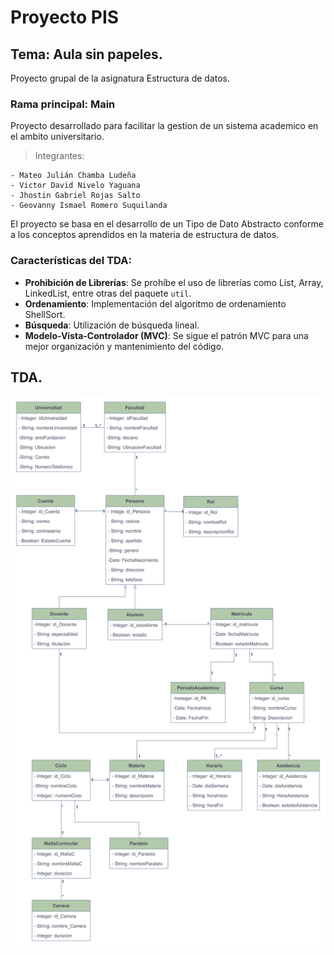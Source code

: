 # Proyecto PIS
## Tema: Aula sin papeles.
Proyecto grupal de la asignatura Estructura de datos.
### Rama principal: Main
Proyecto desarrollado para facilitar la gestion de un sistema academico en el ambito universitario.
>Integrantes:
```
- Mateo Julián Chamba Ludeña
- Victor David Nivelo Yaguana
- Jhostin Gabriel Rojas Salto
- Geovanny Ismael Romero Suquilanda
```
El proyecto se basa en el desarrollo de un Tipo de Dato Abstracto conforme a los conceptos aprendidos en la materia de estructura de datos.

### Características del TDA:
- **Prohibición de Librerías**: Se prohíbe el uso de librerías como List, Array, LinkedList, entre otras del paquete `util`.
- **Ordenamiento**: Implementación del algoritmo de ordenamiento ShellSort.
- **Búsqueda**: Utilización de búsqueda lineal.
- **Modelo-Vista-Controlador (MVC)**: Se sigue el patrón MVC para una mejor organización y mantenimiento del código.

## TDA.

![This is an image](https://raw.githubusercontent.com/VictorNivelo/ProyectoEstructuraPis/Victor-Nivelo/Estructura-TDA-Pis.png)
